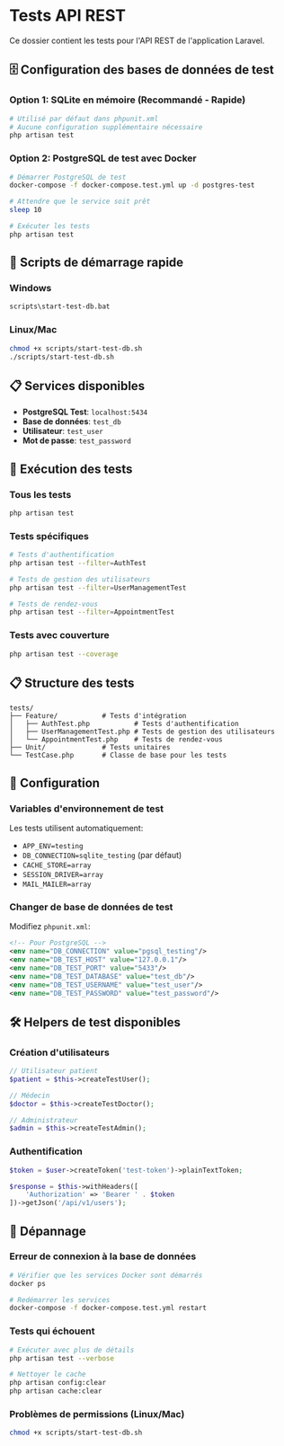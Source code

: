 # Tests API REST

Ce dossier contient les tests pour l'API REST de l'application Laravel.

## 🗄️ Configuration des bases de données de test

### Option 1: SQLite en mémoire (Recommandé - Rapide)
```bash
# Utilisé par défaut dans phpunit.xml
# Aucune configuration supplémentaire nécessaire
php artisan test
```

### Option 2: PostgreSQL de test avec Docker
```bash
# Démarrer PostgreSQL de test
docker-compose -f docker-compose.test.yml up -d postgres-test

# Attendre que le service soit prêt
sleep 10

# Exécuter les tests
php artisan test
```

## 🚀 Scripts de démarrage rapide

### Windows
```cmd
scripts\start-test-db.bat
```

### Linux/Mac
```bash
chmod +x scripts/start-test-db.sh
./scripts/start-test-db.sh
```

## 📋 Services disponibles

- **PostgreSQL Test**: `localhost:5434`
- **Base de données**: `test_db`
- **Utilisateur**: `test_user`
- **Mot de passe**: `test_password`

## 🧪 Exécution des tests

### Tous les tests
```bash
php artisan test
```

### Tests spécifiques
```bash
# Tests d'authentification
php artisan test --filter=AuthTest

# Tests de gestion des utilisateurs
php artisan test --filter=UserManagementTest

# Tests de rendez-vous
php artisan test --filter=AppointmentTest
```

### Tests avec couverture
```bash
php artisan test --coverage
```

## 📋 Structure des tests

```
tests/
├── Feature/           # Tests d'intégration
│   ├── AuthTest.php           # Tests d'authentification
│   ├── UserManagementTest.php # Tests de gestion des utilisateurs
│   └── AppointmentTest.php    # Tests de rendez-vous
├── Unit/              # Tests unitaires
└── TestCase.php       # Classe de base pour les tests
```

## 🔧 Configuration

### Variables d'environnement de test
Les tests utilisent automatiquement:
- `APP_ENV=testing`
- `DB_CONNECTION=sqlite_testing` (par défaut)
- `CACHE_STORE=array`
- `SESSION_DRIVER=array`
- `MAIL_MAILER=array`

### Changer de base de données de test
Modifiez `phpunit.xml`:
```xml
<!-- Pour PostgreSQL -->
<env name="DB_CONNECTION" value="pgsql_testing"/>
<env name="DB_TEST_HOST" value="127.0.0.1"/>
<env name="DB_TEST_PORT" value="5433"/>
<env name="DB_TEST_DATABASE" value="test_db"/>
<env name="DB_TEST_USERNAME" value="test_user"/>
<env name="DB_TEST_PASSWORD" value="test_password"/>
```

## 🛠️ Helpers de test disponibles

### Création d'utilisateurs
```php
// Utilisateur patient
$patient = $this->createTestUser();

// Médecin
$doctor = $this->createTestDoctor();

// Administrateur
$admin = $this->createTestAdmin();
```

### Authentification
```php
$token = $user->createToken('test-token')->plainTextToken;

$response = $this->withHeaders([
    'Authorization' => 'Bearer ' . $token
])->getJson('/api/v1/users');
```

## 🐛 Dépannage

### Erreur de connexion à la base de données
```bash
# Vérifier que les services Docker sont démarrés
docker ps

# Redémarrer les services
docker-compose -f docker-compose.test.yml restart
```

### Tests qui échouent
```bash
# Exécuter avec plus de détails
php artisan test --verbose

# Nettoyer le cache
php artisan config:clear
php artisan cache:clear
```

### Problèmes de permissions (Linux/Mac)
```bash
chmod +x scripts/start-test-db.sh
```
